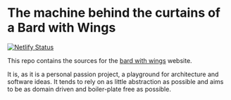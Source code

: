 # The machine behind the curtains of a Bard with Wings

[![Netlify Status](https://api.netlify.com/api/v1/badges/a79742fc-d42d-4d4c-b932-4fc5a078b8d2/deploy-status)](https://app.netlify.com/sites/bard-with-wings/deploys)

This repo contains the sources for the [bard with wings](https://bard-with-wings.netlify.app/) website.

It is, as it is a personal passion project, a playground for architecture and software ideas. It tends to rely on as little abstraction as possible and aims to be as domain driven and boiler-plate free as possible.


